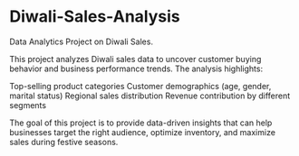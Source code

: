 # Diwali-Sales-Analysis
Data Analytics Project on Diwali Sales.


This project analyzes Diwali sales data to uncover customer buying behavior and business performance trends. The analysis highlights:

Top-selling product categories
Customer demographics (age, gender, marital status)
Regional sales distribution
Revenue contribution by different segments

The goal of this project is to provide data-driven insights that can help businesses target the right audience, optimize inventory, and maximize sales during festive seasons.

